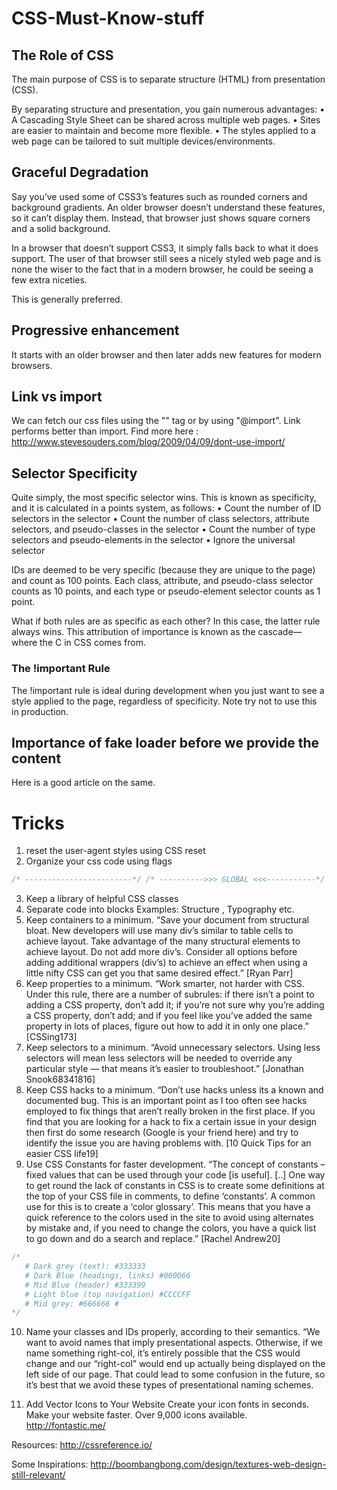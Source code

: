 # CSS-Must-Know-stuff

## The Role of CSS

The main purpose of CSS is to separate structure (HTML) from presentation (CSS).

By separating structure and presentation, you gain numerous advantages:
• A Cascading Style Sheet can be shared across multiple web pages.
• Sites are easier to maintain and become more flexible.
• The styles applied to a web page can be tailored to suit multiple devices/environments.


## Graceful Degradation

Say you’ve used some of CSS3’s features such as rounded corners and background gradients. An older browser doesn’t understand these features, so it can’t display them. Instead, that browser just shows square corners and a solid background.

In a browser that doesn’t support CSS3, it simply falls back to what it does support. The user of that browser still sees a nicely styled web page and is none the wiser to the fact that in a modern browser, he could be seeing a few extra niceties.

This is generally preferred.

## Progressive enhancement
It starts with an older browser and then later adds new features for modern browsers.

## Link vs import
We can fetch our css files using the "<link>" tag or by using "@import".
Link performs better than import.
Find more here : http://www.stevesouders.com/blog/2009/04/09/dont-use-import/

## Selector Specificity
Quite simply, the most specific selector wins.
This is known as specificity, and it is calculated in a points system, as follows: • Count the number of ID selectors in the selector
• Count the number of class selectors, attribute selectors, and pseudo-classes in the selector
• Count the number of type selectors and pseudo-elements in the selector
• Ignore the universal selector

IDs are deemed to be very specific (because they are unique to the page) and count as 100 points. Each class, attribute, and pseudo-class selector counts as 10 points, and each type or pseudo-element selector counts as 1 point.

What if both rules are as specific as each other?
In this case, the latter rule always wins.
This attribution of importance is known as the cascade—where the C in CSS comes from.
### The !important Rule

The !important rule is ideal during development when you just want to see a style applied to the page, regardless of specificity.
Note try not to use this in production.

## Importance of fake loader before we provide the content
Here is a good article on the same.

# Tricks
1.  reset the user-agent styles using CSS reset
2. Organize your css code using flags
```css
/* ------------------------*/ /* ---------->>> GLOBAL <<<-----------*/ /* ------------------------*/
```
3. Keep a library of helpful CSS classes
4. Separate code into blocks Examples:  Structure , Typography etc.
5. Keep containers to a minimum. “Save your document from structural bloat. New developers will use many div’s similar to table cells to achieve layout. Take advantage of the many structural elements to achieve layout. Do not add more div’s. Consider all options before adding additional wrappers (div’s) to achieve an effect when using a little nifty CSS can get you that same desired effect.” [Ryan Parr]
6. Keep properties to a minimum. “Work smarter, not harder with CSS. Under this rule, there are a number of subrules: if there isn’t a point to adding a CSS property, don’t add it; if you’re not sure why you’re adding a CSS property, don’t add; and if you feel like you’ve added the same property in lots of places, figure out how to add it in only one place.” [CSSing173]
7. Keep selectors to a minimum. “Avoid unnecessary selectors. Using less selectors will mean less selectors will be needed to override any particular style — that means it’s easier to troubleshoot.” [Jonathan Snook68341816]
8. Keep CSS hacks to a minimum. “Don’t use hacks unless its a known and documented bug. This is an important point as I too often see hacks employed to fix things that aren’t really broken in the first place. If you find that you are looking for a hack to fix a certain issue in your design then first do some research (Google is your friend here) and try to identify the issue you are having problems with. [10 Quick Tips for an easier CSS life19]
9. Use CSS Constants for faster development. “The concept of constants – fixed values that can be used through your code [is useful]. [..] One way to get round the lack of constants in CSS is to create some definitions at the top of your CSS file in comments, to define ‘constants’. A common use for this is to create a ‘color glossary’. This means that you have a quick reference to the colors used in the site to avoid using alternates by mistake and, if you need to change the colors, you have a quick list to go down and do a search and replace.” [Rachel Andrew20]
```css
/*
   # Dark grey (text): #333333
   # Dark Blue (headings, links) #000066
   # Mid Blue (header) #333399
   # Light blue (top navigation) #CCCCFF
   # Mid grey: #666666 #
*/
```
10. Name your classes and IDs properly, according to their semantics. “We want to avoid names that imply presentational aspects. Otherwise, if we name something right-col, it’s entirely possible that the CSS would change and our “right-col” would end up actually being displayed on the left side of our page. That could lead to some confusion in the future, so it’s best that we avoid these types of presentational naming schemes.


11. Add Vector Icons to Your Website
Create your icon fonts in seconds. Make your website faster. Over 9,000 icons available.  http://fontastic.me/


Resources:
http://cssreference.io/

Some Inspirations:
http://boombangbong.com/design/textures-web-design-still-relevant/
